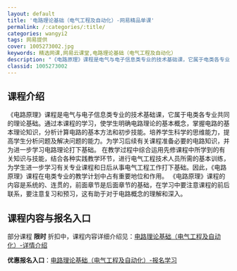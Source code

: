 ```yaml
---
layout: default
title: '电路理论基础（电气工程及自动化）-网易精品单课'
permalink: /:categories/:title/
categories: wangyi2
tags: 网易提供
cover: 1005273002.jpg
keywords: 精选网课,网易云课堂,电路理论基础（电气工程及自动化）
description: "《电路原理》课程是电气与电子信息类专业的技术基础课，它属于电类各专业共同的理论基础。通过本课程的学习，使学生明确电路理论的基本概念，掌握电路的基本理论知识，分析计算电路的基本方法和初步技能。"
classid: 1005273002
---
```


## 课程介绍

《电路原理》课程是电气与电子信息类专业的技术基础课，它属于电类各专业共同的理论基础。通过本课程的学习，使学生明确电路理论的基本概念，掌握电路的基本理论知识，分析计算电路的基本方法和初步技能。培养学生科学的思维能力，提高学生分析问题及解决问题的能力。为学习后续有关课程准备必要的电路知识，并为进一步学习电路理论打下基础。
在教学过程中综合运用先修课程中所学到的有关知识与技能，结合各种实践教学环节，进行电气工程技术人员所需的基本训练，为学生进一步学习有关专业课程和日后从事电气工程工作打下基础。因此，《电路原理》课程在电类专业的教学计划中占有重要地位和作用。
《电路原理》课程的内容是系统的、连贯的，前面章节是后面章节的基础，在学习中要注意课程的前后联系，要注意复习和预习，这有助于对于电路概念的理解和深入。

## 课程内容与报名入口

部分课程 **限时** 折扣中，课程内容详细介绍见：[电路理论基础（电气工程及自动化）-详情介绍](https://study.163.com/course/introduction/1005273002.htm?share=1&shareId=1025206652&utm_campaign=share&utm_medium=iphoneShare&utm_source=&utm_u=1025206652)

**优惠报名入口**：[电路理论基础（电气工程及自动化）-报名学习](https://study.163.com/course/introduction/1005273002.htm?share=1&shareId=1025206652&utm_campaign=share&utm_medium=iphoneShare&utm_source=&utm_u=1025206652)

